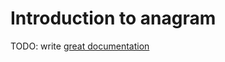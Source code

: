 # Introduction to anagram

TODO: write [great documentation](http://jacobian.org/writing/what-to-write/)
